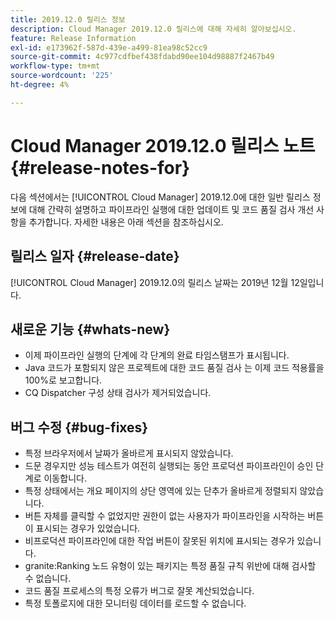 ```yaml
---
title: 2019.12.0 릴리스 정보
description: Cloud Manager 2019.12.0 릴리스에 대해 자세히 알아보십시오.
feature: Release Information
exl-id: e173962f-587d-439e-a499-81ea98c52cc9
source-git-commit: 4c977cdfbef438fdabd90ee104d98887f2467b49
workflow-type: tm+mt
source-wordcount: '225'
ht-degree: 4%

---
```


# Cloud Manager 2019.12.0 릴리스 노트 {#release-notes-for}

다음 섹션에서는 [!UICONTROL Cloud Manager] 2019.12.0에 대한 일반 릴리스 정보에 대해 간략히 설명하고 파이프라인 실행에 대한 업데이트 및 코드 품질 검사 개선 사항을 추가합니다.
자세한 내용은 아래 섹션을 참조하십시오.

## 릴리스 일자 {#release-date}

[!UICONTROL Cloud Manager] 2019.12.0의 릴리스 날짜는 2019년 12월 12일입니다.

## 새로운 기능 {#whats-new}

* 이제 파이프라인 실행의 단계에 각 단계의 완료 타임스탬프가 표시됩니다.
* Java 코드가 포함되지 않은 프로젝트에 대한 코드 품질 검사 는 이제 코드 적용률을 100%로 보고합니다.
* CQ Dispatcher 구성 상태 검사가 제거되었습니다.

## 버그 수정 {#bug-fixes}

* 특정 브라우저에서 날짜가 올바르게 표시되지 않았습니다.
* 드문 경우지만 성능 테스트가 여전히 실행되는 동안 프로덕션 파이프라인이 승인 단계로 이동합니다.
* 특정 상태에서는 개요 페이지의 상단 영역에 있는 단추가 올바르게 정렬되지 않았습니다.
* 버튼 자체를 클릭할 수 없었지만 권한이 없는 사용자가 파이프라인을 시작하는 버튼이 표시되는 경우가 있었습니다.
* 비프로덕션 파이프라인에 대한 작업 버튼이 잘못된 위치에 표시되는 경우가 있습니다.
* granite:Ranking 노드 유형이 있는 패키지는 특정 품질 규칙 위반에 대해 검사할 수 없습니다.
* 코드 품질 프로세스의 특정 오류가 버그로 잘못 계산되었습니다.
* 특정 토폴로지에 대한 모니터링 데이터를 로드할 수 없습니다.
